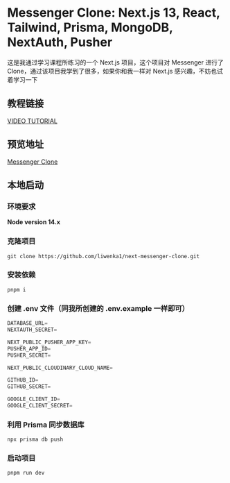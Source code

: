 # Messenger Clone: Next.js 13, React, Tailwind, Prisma, MongoDB, NextAuth, Pusher

这是我通过学习课程所练习的一个 Next.js 项目，这个项目对 Messenger 进行了 Clone，通过该项目我学到了很多，如果你和我一样对 Next.js 感兴趣，不妨也试着学习一下

## 教程链接

[VIDEO TUTORIAL](https://www.youtube.com/watch?v=PGPGcKBpAk8)

## 预览地址

[Messenger Clone](https://message.liwenkai.asia/)

## 本地启动

### 环境要求

**Node version 14.x**

### 克隆项目

```shell
git clone https://github.com/liwenka1/next-messenger-clone.git
```

### 安装依赖

```shell
pnpm i
```

### 创建 .env 文件（同我所创建的 .env.example 一样即可）


```js
DATABASE_URL=
NEXTAUTH_SECRET=

NEXT_PUBLIC_PUSHER_APP_KEY=
PUSHER_APP_ID=
PUSHER_SECRET=

NEXT_PUBLIC_CLOUDINARY_CLOUD_NAME=

GITHUB_ID=
GITHUB_SECRET=

GOOGLE_CLIENT_ID=
GOOGLE_CLIENT_SECRET=
```

### 利用 Prisma 同步数据库

```shell
npx prisma db push
```

### 启动项目

```shell
pnpm run dev
```
